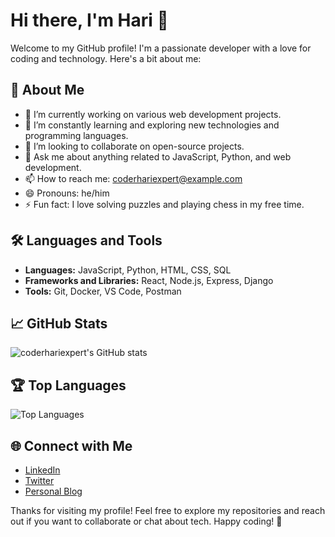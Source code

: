# Hi there, I'm Hari 👋

Welcome to my GitHub profile! I'm a passionate developer with a love for coding and technology. Here's a bit about me:

## 🚀 About Me

- 🔭 I’m currently working on various web development projects.
- 🌱 I’m constantly learning and exploring new technologies and programming languages.
- 👯 I’m looking to collaborate on open-source projects.
- 💬 Ask me about anything related to JavaScript, Python, and web development.
- 📫 How to reach me: [coderhariexpert@example.com](mailto:coderhariexpert@example.com)
- 😄 Pronouns: he/him
- ⚡ Fun fact: I love solving puzzles and playing chess in my free time.

## 🛠️ Languages and Tools

- **Languages:** JavaScript, Python, HTML, CSS, SQL
- **Frameworks and Libraries:** React, Node.js, Express, Django
- **Tools:** Git, Docker, VS Code, Postman

## 📈 GitHub Stats

![coderhariexpert's GitHub stats](https://github-readme-stats.vercel.app/api?username=coderhariexpert&show_icons=true&theme=radical)

## 🏆 Top Languages

![Top Languages](https://github-readme-stats.vercel.app/api/top-langs/?username=coderhariexpert&layout=compact&theme=radical)

## 🌐 Connect with Me

- [LinkedIn](https://www.linkedin.com/in/coderhariexpert)
- [Twitter](https://twitter.com/coderhariexpert)
- [Personal Blog](https://coderhariexpert.dev/blog)

Thanks for visiting my profile! Feel free to explore my repositories and reach out if you want to collaborate or chat about tech. Happy coding! 🚀
